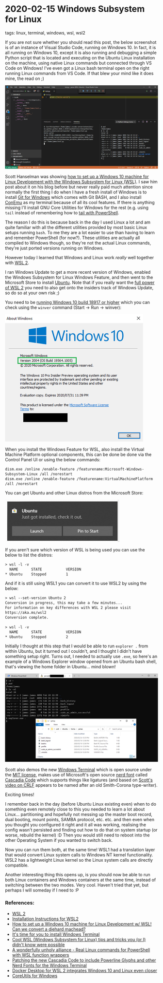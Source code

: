 # 2020-02-15 Windows Subsystem for Linux

tags: linux, terminal, windows, wsl, wsl2

If you are not sure whether you should read this post, the below screenshot is
of an instance of Visual Studio Code, running on Windows 10. In fact, it is all
running on Windows 10, except it is also running and debugging a simple Python
script that is located and executing on the Ubuntu Linux installation on the
machine, using native Linux commands but connected through VS Code on Windows!
I've even got a Linux bash terminal open on the right running Linux commands
from VS Code. If that blew your mind like it does mine, the read on ;) 

![Windows Explorer viewing Ubuntu](./img/2020-02-15_wsl-vscode-01.png)

Scott Hanselman was showing [how to set up a Windows 10 machine for Linux Development with the Windows Subsystem for Linux (WSL)](https://www.youtube.com/watch?v=j0PPcUUtHlw).
I saw him post about it on his blog before but never really paid much attention since normally the first thing I do
when I have a fresh install of Windows is to install [Git for Windows](https://gitforwindows.org/)
which comes with Git BASH, and I also install [ConEmu](https://conemu.github.io/)
as my terminal because of all its cool features. If there is anything missing
I'll install GNU Core Utilities for Windows for the rest (e.g. using `tail` instead
of remembering how to [tail with PowerShell](/blog/2017-03-23/tail-on-windows-with-powershell).

The reason I do this is because back in the day I used Linux a lot and am quite
familiar with all the different utilities provided by most basic Linux setups running `bash`.
To me they are a lot easier to use than having to learn and remember PowerShell (for now?).
These utilities are actually all compiled to Windows though, so they're not the
actual Linux commands, they're just ported versions running on Windows.

However today I learned that Windows and Linux work _really_ well together with [WSL 2](https://devblogs.microsoft.com/commandline/wsl-2-is-now-available-in-windows-insiders/).

I ran Windows Update to get a more recent version of Windows,
enabled the Windows Subsystem for Linux Windows Feature,
and then went to the Microsoft Store to install [Ubuntu](https://wiki.ubuntu.com/WSL).
Note that if you really want the [full power of WSL 2](https://aka.ms/wsl2) you need to also get onto
the insiders track of Windows Update, so do so at your own risk ;)

You need to be [running Windows 10 build 18917 or higher](https://docs.microsoft.com/en-us/windows/wsl/wsl2-install)
which you can check using the `winver` command (Start -> Run -> winver):

![winver](./img/2020-02-15_wsl_winver.png)

When you install the Windows Feature for WSL, also install the Virtual Machine Platform optional
components, this can be done be done via the Control Panel UI or using the below
commands:

```shell
dism.exe /online /enable-feature /featurename:Microsoft-Windows-Subsystem-Linux /all /norestart
dism.exe /online /enable-feature /featurename:VirtualMachinePlatform /all /norestart
```

You can get Ubuntu and other Linux distros from the Microsoft Store:

![Ubuntu installed via Microsoft Store](./img/2020-02-15_wsl.png)

If you aren't sure which version of WSL is being used you can use the below to list
the distros:

```shell
> wsl -l -v
  NAME      STATE           VERSION
* Ubuntu    Stopped         1
```

And if it is still using WSL1 you can convert it to use WSL2 by using the below:

```shell
> wsl --set-version Ubuntu 2
Conversion in progress, this may take a few minutes...
For information on key differences with WSL 2 please visit https://aka.ms/wsl2
Conversion complete.

> wsl -l -v
  NAME      STATE           VERSION
* Ubuntu    Stopped         2
```

Initially I thought at this step that I would be able to run `explorer .` from within Ubuntu,
but it turned out I couldn't, and I thought I didn't have something setup right.
Turns out, I needed to actually use `.exe`, so here's an example of a Windows
Explorer window opened from an Ubuntu bash shell, that's viewing the home folder
in Ubuntu... mind blown!

![Windows Explorer viewing Ubuntu](./img/2020-02-15_wsl_terminal.png)

Scott also demos the new [Windows Terminal](https://github.com/microsoft/terminal)
which is open source under the [MIT license](https://github.com/microsoft/terminal/blob/master/LICENSE),
makes use of Microsoft's open source [nerd font](https://www.nerdfonts.com/)
called [Cascadia Code](https://github.com/Microsoft/Cascadia-Code)
which supports things like ligatures (and based on [Scott's video on CRLF](https://youtu.be/TtiBhktB4Qg?t=207)
appears to be named after an old Smith-Corona type-writer).

Exciting times!

I remember back in the day (before Ubuntu Linux existing even) when to do
something even remotely close to this you needed to learn a lot about Linux...
partitioning and hopefully not messing up the master boot record, dual booting,
mount points, SAMBA protocol, etc. etc. and then even when you thought you
configured it right and it all was working, realising the config wasn't persisted
and finding out how to do that on system startup (or worse, rebuild the kernel) :D
Then you would still need to reboot into the other Operating System if you wanted to switch back.

Now you can run them both, at the same time! WSL1 had a translation layer that
would convert Linux system calls to Windows NT kernel functionality. WSL2 has
a lightweight Linux kernel so the Linux system calls are directly compatible.

Another interesting thing this opens up, is you should now be able to run both
Linux containers and Windows containers at the same time, instead of switching
between the two modes. Very cool. Haven't tried that yet, but perhaps I will
someday if I need to :P

### References:

- [WSL 2](https://aka.ms/wsl2)
- [Installation Instructions for WSL2](https://docs.microsoft.com/en-us/windows/wsl/wsl2-install)
- [How to set up a Windows 10 machine for Linux Development w/ WSL! Can we convert a diehard machead?](https://www.youtube.com/watch?v=j0PPcUUtHlw)
- [It's time for you to install Windows Terminal](https://www.hanselman.com/blog/ItsTimeForYouToInstallWindowsTerminal.aspx)
- [Cool WSL (Windows Subsystem for Linux) tips and tricks you (or I) didn't know were possible](https://www.hanselman.com/blog/CoolWSLWindowsSubsystemForLinuxTipsAndTricksYouOrIDidntKnowWerePossible.aspx)
- [A wonderfully unholy alliance - Real Linux commands for PowerShell with WSL function wrappers](https://www.hanselman.com/blog/AWonderfullyUnholyAllianceRealLinuxCommandsForPowerShellWithWSLFunctionWrappers.aspx)
- [Patching the new Cascadia Code to include Powerline Glyphs and other Nerd Fonts for the Windows Terminal](https://www.hanselman.com/blog/PatchingTheNewCascadiaCodeToIncludePowerlineGlyphsAndOtherNerdFontsForTheWindowsTerminal.aspx)
- [Docker Desktop for WSL 2 integrates Windows 10 and Linux even closer](https://www.hanselman.com/blog/DockerDesktopForWSL2IntegratesWindows10AndLinuxEvenCloser.aspx)
- [CoreUtils for Windows](http://gnuwin32.sourceforge.net/packages/coreutils.htm)
